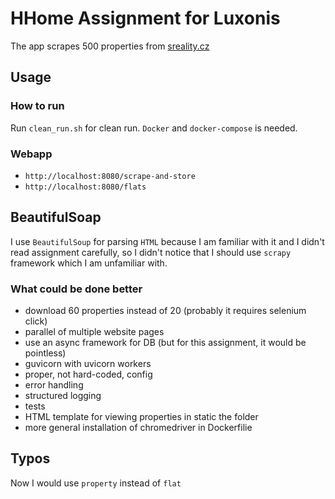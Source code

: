 # HHome Assignment for Luxonis

The app scrapes 500 properties from [sreality.cz](https://sreality.cz)

## Usage

### How to run
Run `clean_run.sh` for clean run. `Docker` and `docker-compose` is needed.

### Webapp
* `http://localhost:8080/scrape-and-store`
* `http://localhost:8080/flats`


## BeautifulSoap
I use `BeautifulSoup` for parsing `HTML` because I am familiar with it and I didn't read assignment carefully, so I didn't notice that I should use `scrapy` framework which I am unfamiliar with.

### What could be done better
* download 60 properties instead of 20 (probably it requires selenium click)
* parallel of multiple website pages
* use an async framework for DB (but for this assignment, it would be pointless)
* guvicorn with uvicorn workers
* proper, not hard-coded, config
* error handling
* structured logging
* tests
* HTML template for viewing properties in static the folder
* more general installation of chromedriver in Dockerfilie

## Typos
Now I would use `property` instead of `flat`
